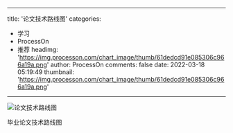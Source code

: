 
---
title: '论文技术路线图'
categories: 
 - 学习
 - ProcessOn
 - 推荐
headimg: 'https://img.processon.com/chart_image/thumb/61dedcd91e085306c966a19a.png'
author: ProcessOn
comments: false
date: 2022-03-18 05:19:49
thumbnail: 'https://img.processon.com/chart_image/thumb/61dedcd91e085306c966a19a.png'
---

<div>   
<img class="thumb" alt="论文技术路线图" src="https://img.processon.com/chart_image/thumb/61dedcd91e085306c966a19a.png" referrerpolicy="no-referrer">
<p>毕业论文技术路线图</p>  
</div>
            